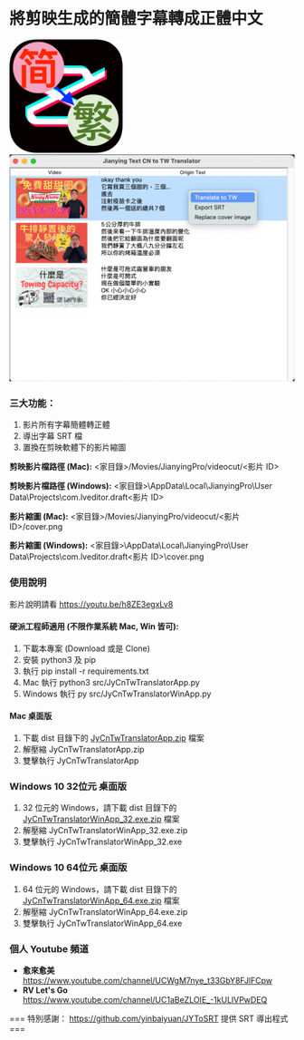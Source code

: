 # 將剪映生成的簡體字幕轉成正體中文
<img alt="icon" src="https://github.com/jackychu0830/jy-cn-tw-translator/blob/main/icon.png" width="200"/>
<img alt="screenshot" src="https://github.com/jackychu0830/jy-cn-tw-translator/blob/main/screenshot.png" width="640"/>

### 三大功能：
1. 影片所有字幕簡體轉正體
2. 導出字幕 SRT 檔
3. 置換在剪映軟體下的影片縮圖

**剪映影片檔路徑 (Mac):** <家目錄>/Movies/JianyingPro/videocut/<影片 ID>

**剪映影片檔路徑 (Windows):** <家目錄>\AppData\Local\JianyingPro\User Data\Projects\com.lveditor.draft\<影片 ID>

**影片縮圖 (Mac):** <家目錄>/Movies/JianyingPro/videocut/<影片 ID>/cover.png

**影片縮圖 (Windows):** <家目錄>\AppData\Local\JianyingPro\User Data\Projects\com.lveditor.draft\<影片 ID>\cover.png


### 使用說明
影片說明請看 https://youtu.be/h8ZE3egxLv8

#### 硬派工程師適用 (不限作業系統 Mac, Win 皆可):
1. 下載本專案 (Download 或是 Clone)
2. 安裝 python3 及 pip
3. 執行 pip install -r requirements.txt
4. Mac 執行 python3 src/JyCnTwTranslatorApp.py
5. Windows 執行 py src/JyCnTwTranslatorWinApp.py

#### Mac 桌面版
1. 下載 dist 目錄下的 [JyCnTwTranslatorApp.zip](https://github.com/jackychu0830/jy-cn-tw-translator/raw/main/dist/JyCnTwTranslatorApp.zip) 檔案
2. 解壓縮 JyCnTwTranslatorApp.zip
3. 雙擊執行 JyCnTwTranslatorApp

### Windows 10 32位元 桌面版
1. 32 位元的 Windows，請下載 dist 目錄下的 [JyCnTwTranslatorWinApp_32.exe.zip](https://github.com/jackychu0830/jy-cn-tw-translator/raw/main/dist/JyCnTwTranslatorWinApp_32.exe.zip) 檔案
2. 解壓縮 JyCnTwTranslatorWinApp_32.exe.zip
3. 雙擊執行 JyCnTwTranslatorWinApp_32.exe

### Windows 10 64位元 桌面版
1. 64 位元的 Windows，請下載 dist 目錄下的 [JyCnTwTranslatorWinApp_64.exe.zip](https://github.com/jackychu0830/jy-cn-tw-translator/raw/main/dist/JyCnTwTranslatorWinApp_64.exe.zip) 檔案
2. 解壓縮 JyCnTwTranslatorWinApp_64.exe.zip
3. 雙擊執行 JyCnTwTranslatorWinApp_64.exe

### 個人 Youtube 頻道
- **愈來愈美** https://www.youtube.com/channel/UCWgM7nye_t33GbY8FJlFCpw
- **RV Let's Go** https://www.youtube.com/channel/UC1aBeZLOIE_-1kULlVPwDEQ


=== 特別感謝： https://github.com/yinbaiyuan/JYToSRT 提供 SRT 導出程式 ===
